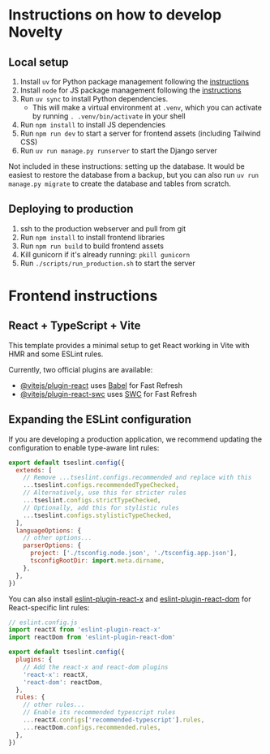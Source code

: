 # Instructions on how to develop Novelty

## Local setup

1. Install `uv` for Python package management following the [instructions](https://docs.astral.sh/uv/getting-started/installation/)
2. Install `node` for JS package management following the [instructions](https://nodejs.org/en/download/)
3. Run `uv sync` to install Python dependencies. 
   * This will make a virtual environment at `.venv`, which you can activate by running `. .venv/bin/activate` in your shell
4. Run `npm install` to install JS dependencies
4. Run `npm run dev` to start a server for frontend assets (including Tailwind CSS)
5. Run `uv run manage.py runserver` to start the Django server

Not included in these instructions: setting up the database. It would be easiest to restore the database from a backup,
but you can also run `uv run manage.py migrate` to create the database and tables from scratch.


## Deploying to production

1. ssh to the production webserver and pull from git
2. Run `npm install` to install frontend libraries
3. Run `npm run build` to build frontend assets
4. Kill gunicorn if it's already running: `pkill gunicorn`
5. Run `./scripts/run_production.sh` to start the server



# Frontend instructions

## React + TypeScript + Vite

This template provides a minimal setup to get React working in Vite with HMR and some ESLint rules.

Currently, two official plugins are available:

- [@vitejs/plugin-react](https://github.com/vitejs/vite-plugin-react/blob/main/packages/plugin-react) uses [Babel](https://babeljs.io/) for Fast Refresh
- [@vitejs/plugin-react-swc](https://github.com/vitejs/vite-plugin-react/blob/main/packages/plugin-react-swc) uses [SWC](https://swc.rs/) for Fast Refresh

## Expanding the ESLint configuration

If you are developing a production application, we recommend updating the configuration to enable type-aware lint rules:

```js
export default tseslint.config({
  extends: [
    // Remove ...tseslint.configs.recommended and replace with this
    ...tseslint.configs.recommendedTypeChecked,
    // Alternatively, use this for stricter rules
    ...tseslint.configs.strictTypeChecked,
    // Optionally, add this for stylistic rules
    ...tseslint.configs.stylisticTypeChecked,
  ],
  languageOptions: {
    // other options...
    parserOptions: {
      project: ['./tsconfig.node.json', './tsconfig.app.json'],
      tsconfigRootDir: import.meta.dirname,
    },
  },
})
```

You can also install [eslint-plugin-react-x](https://github.com/Rel1cx/eslint-react/tree/main/packages/plugins/eslint-plugin-react-x) and [eslint-plugin-react-dom](https://github.com/Rel1cx/eslint-react/tree/main/packages/plugins/eslint-plugin-react-dom) for React-specific lint rules:

```js
// eslint.config.js
import reactX from 'eslint-plugin-react-x'
import reactDom from 'eslint-plugin-react-dom'

export default tseslint.config({
  plugins: {
    // Add the react-x and react-dom plugins
    'react-x': reactX,
    'react-dom': reactDom,
  },
  rules: {
    // other rules...
    // Enable its recommended typescript rules
    ...reactX.configs['recommended-typescript'].rules,
    ...reactDom.configs.recommended.rules,
  },
})
```
